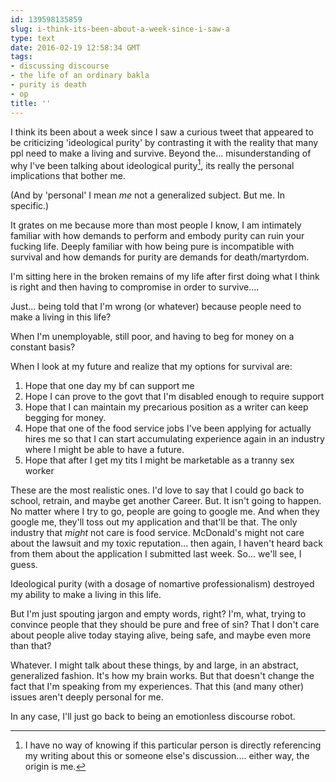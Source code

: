 ```yaml
---
id: 139598135859
slug: i-think-its-been-about-a-week-since-i-saw-a
type: text
date: 2016-02-19 12:58:34 GMT
tags:
- discussing discourse
- the life of an ordinary bakla
- purity is death
- op
title: ''
---
```

I think its been about a week since I saw a curious tweet that appeared to be criticizing 'ideological purity' by contrasting it with the reality that many ppl need to make a living and survive. Beyond the... misunderstanding of why I've been talking about ideological purity[^vain], its really the personal implications that bother me.

(And by 'personal' I mean *me* not a generalized subject. But me. In specific.)

It grates on me because more than most people I know, I am intimately familiar with how demands to perform and embody purity can ruin your fucking life. Deeply familiar with how being pure is incompatible with survival and how demands for purity are demands for death/martyrdom.

I'm sitting here in the broken remains of my life after first doing what I think is right and then having to compromise in order to survive....

Just... being told that I'm wrong (or whatever) because people need to make a living in this life?

When I'm unemployable, still poor, and having to beg for money on a constant basis?

When I look at my future and realize that my options for survival are:

1. Hope that one day my bf can support me
2. Hope I can prove to the govt that I'm disabled enough to require support
3. Hope that I can maintain my precarious position as a writer can keep begging for money.
4. Hope that one of the food service jobs I've been applying for actually hires me so that I can start accumulating experience again in an industry where I might be able to have a future.
4. Hope that after I get my tits I might be marketable as a tranny sex worker

These are the most realistic ones. I'd love to say that I could go back to school, retrain, and maybe get another Career. But. It isn't going to happen. No matter where I try to go, people are going to google me. And when they google me, they'll toss out my application and that'll be that. The only industry that *might* not care is food service. McDonald's might not care about the lawsuit and my toxic reputation... then again, I haven't heard back from them about the application I submitted last week. So... we'll see, I guess.

Ideological purity (with a dosage of nomartive professionalism) destroyed my ability to make a living in this life.

But I'm just spouting jargon and empty words, right? I'm, what, trying to convince people that they should be pure and free of sin? That I don't care about people alive today staying alive, being safe, and maybe even more than that? 

Whatever. I might talk about these things, by and large, in an abstract, generalized fashion. It's how my brain works. But that doesn't change the fact that I'm speaking from my experiences. That this (and many other) issues aren't deeply personal for me.

In any case, I'll just go back to being an emotionless discourse robot.

[^vain]: I have no way of knowing if this particular person is directly referencing my writing about this or someone else's discussion.... either way, the origin is me.